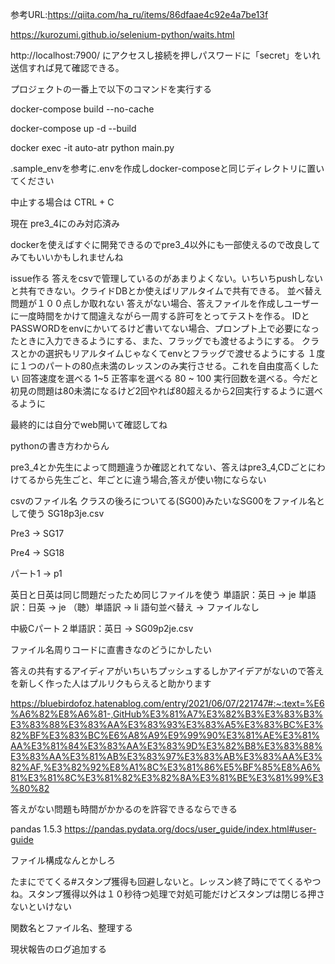 参考URL:https://qiita.com/ha_ru/items/86dfaae4c92e4a7be13f

https://kurozumi.github.io/selenium-python/waits.html

http://localhost:7900/ にアクセスし接続を押しパスワードに「secret」をいれ送信すれば見て確認できる。


プロジェクトの一番上で以下のコマンドを実行する

docker-compose build --no-cache

docker-compose up -d --build

docker exec -it auto-atr python main.py


.sample_envを参考に.envを作成しdocker-composeと同じディレクトリに置いてください

中止する場合は CTRL + C
 
現在 pre3_4にのみ対応済み

dockerを使えばすぐに開発できるのでpre3_4以外にも一部使えるので改良してみてもいいかもしれませんね

issue作る
答えをcsvで管理しているのがあまりよくない。いちいちpushしないと共有できない。クライドDBとか使えばリアルタイムで共有できる。
並べ替え問題が１００点しか取れない
答えがない場合、答えファイルを作成しユーザーに一度時間をかけて間違えながら一周する許可をとってテストを作る。
IDとPASSWORDをenvにかいてるけど書いてない場合、プロンプト上で必要になったときに入力できるようにする、また、フラッグでも渡せるようにする。
クラスとかの選択もリアルタイムじゃなくてenvとフラッグで渡せるようにする
１度に１つのパートの80点未満のレッスンのみ実行させる。これを自由度高くしたい
回答速度を選べる 1~5
正答率を選べる 80 ~ 100
実行回数を選べる。今だと初見の問題は80未満になるけど2回やれば80超えるから2回実行するように選べるように


最終的には自分でweb開いて確認してね


pythonの書き方わからん

pre3_4とか先生によって問題違うか確認とれてない、答えはpre3_4,CDごとにわけてるから先生ごと、年ごとに違う場合,答えが使い物にならない


csvのファイル名
クラスの後ろについてる(SG00)みたいなSG00をファイル名として使う
SG18p3je.csv

Pre3 -> SG17

Pre4 -> SG18

パート1 -> p1

英日と日英は同じ問題だったため同じファイルを使う
単語訳：英日 -> je
単語訳：日英 -> je 
（聴）単語訳 -> li
語句並べ替え -> ファイルなし

中級Cパート２単語訳：英日 -> SG09p2je.csv

ファイル名周りコードに直書きなのどうにかしたい

答えの共有するアイディアがいちいちプッシュするしかアイデアがないので答えを新しく作った人はプルリクもらえると助かります

https://bluebirdofoz.hatenablog.com/entry/2021/06/07/221747#:~:text=%E6%A6%82%E8%A6%81-,GitHub%E3%81%A7%E3%82%B3%E3%83%B3%E3%83%88%E3%83%AA%E3%83%93%E3%83%A5%E3%83%BC%E3%82%BF%E3%83%BC%E6%A8%A9%E9%99%90%E3%81%AE%E3%81%AA%E3%81%84%E3%83%AA%E3%83%9D%E3%82%B8%E3%83%88%E3%83%AA%E3%81%AB%E3%83%97%E3%83%AB%E3%83%AA%E3%82%AF,%E3%82%92%E8%A1%8C%E3%81%86%E5%BF%85%E8%A6%81%E3%81%8C%E3%81%82%E3%82%8A%E3%81%BE%E3%81%99%E3%80%82

答えがない問題も時間がかかるのを許容できるならできる


pandas 1.5.3
https://pandas.pydata.org/docs/user_guide/index.html#user-guide

ファイル構成なんとかしろ


                
たまにでてくる#スタンプ獲得も回避しないと。レッスン終了時にでてくるやつね。スタンプ獲得以外は１０秒待つ処理で対処可能だけどスタンプは閉じる押さないといけない


関数名とファイル名、整理する

現状報告のログ追加する